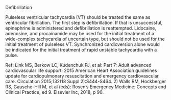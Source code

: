 Defibrillation

Pulseless ventricular tachycardia (VT) should be treated the same as ventricular fibrillation. The first step is defibrillation. If that is unsuccessful, epinephrine is administered and defibrillation is reattempted. Lidocaine, adenosine, and procainamide may be used for the initial treatment of a wide-complex tachycardia of uncertain type, but should not be used for the initial treatment of pulseless VT. Synchronized cardioversion alone would be indicated for the initial treatment of rapid unstable tachycardia with a pulse.

Ref: Link MS, Berkow LC, Kudenchuk PJ, et al: Part 7: Adult advanced cardiovascular life support: 2015 American Heart Association guidelines update for cardiopulmonary resuscitation and emergency cardiovascular care. Circulation 2015;132(18 Suppl 2):S444-S464.  2) Walls RM, Hockberger RS, Gausche-Hill M, et al (eds): Rosen’s Emergency Medicine: Concepts and Clinical Practice, ed 9. Elsevier Inc, 2018, p 90.